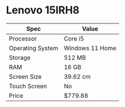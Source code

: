 # Lenovo 15IRH8

| Spec | Value |
|---|---|
| Processor | Core i5 |
| Operating System | Windows 11 Home |
| Storage | 512 MB |
| RAM | 16 GB |
| Screen Size | 39.62 cm |
| Touch Screen | No |
| Price | $779.88 |
